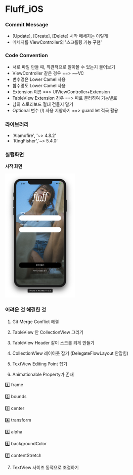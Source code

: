 # Fluff_iOS



### Commit Message

- [Update], [Create], [Delete] 시작 메세지는 이렇게
- 메세지를 ViewController의 '스크롤링 기능 구현'





### Code Convention

* 서로 파일 만들 때, 직관적으로 알아볼 수 있는지 물어보기
* ViewController 같은 경우 ==> ~~VC
* 변수명은 Lower Camel 사용 
* 함수명도 Lower Camel 사용
* Extension 이름 ==> UIViewController+Extension
* TableView Extension 경우 ==> 따로 분리하여 기능별로
* 남의 스토리보드 절대 건들지 말기
* Optional 변수 (!) 사용 지양하기 ==> guard let 적극 활용





### 라이브러리

- 'Alamofire', '~> 4.8.2'
- 'KingFisher',`~> 5.4.0'



### 실행화면



**시작 화면**

<img src="./images/login.png" height="400px"/>







### 어려운 것 해결한 것

1. Git Merge Conflict 해결
2. TableView 안 CollectionView 그리기
3. TableView Header 같이 스크롤 되게 만들기
4. CollectionView 레이아웃 잡기 (DelegateFlowLayout 안잡힘)
5. TextView Editing Point 잡기

6. Animationable Property가 존재

1️⃣ frame

2️⃣ bounds

3️⃣ center

4️⃣ transform

5️⃣ alpha

6️⃣ backgroundColor

7️⃣ contentStretch

7. TextView 사이즈 동적으로 조절하기